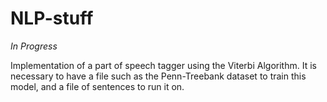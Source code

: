 # NLP-stuff

*In Progress*

Implementation of a part of speech tagger using the Viterbi Algorithm. It is necessary to have a file such as the Penn-Treebank dataset to train this model, and a file of sentences to run it on.
